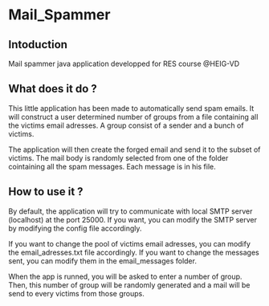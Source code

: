 # Mail_Spammer
## Intoduction
Mail spammer java application developped for RES course @HEIG-VD

## What does it do ?
This little application has been made to automatically send spam emails. It will construct a user determined number of groups from a file containing all the victims email adresses. A group consist of a sender and a bunch of victims.

The application will then create the forged email and send it to the subset of victims. The mail body is randomly selected from one of the folder cointaining all the spam messages. Each message is in his file.

## How to use it ?
By default, the application will try to communicate with local SMTP server (localhost) at the port 25000. If you want, you can modify the SMTP server by modifying the config file accordingly.

If you want to change the pool of victims email adresses, you can modify the email_adresses.txt file accordingly.
If you want to change the messages sent, you can modify them in the email_messages folder.

When the app is runned, you will be asked to enter a number of group. Then, this number of group will be randomly generated and a mail will be send to every victims from those groups.
